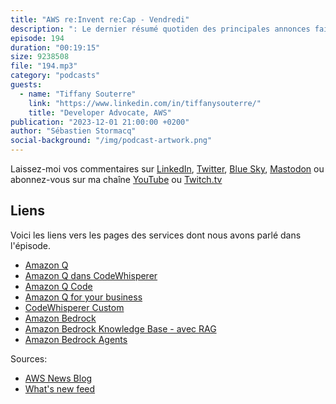 ```yaml
---
title: "AWS re:Invent re:Cap - Vendredi"
description: ": Le dernier résumé quotiden des principales annonces faites à re:Invent 2023. Enregistré à Las Vegas le Vendredi 1er décembre 2023."
episode: 194
duration: "00:19:15"
size: 9238508
file: "194.mp3"
category: "podcasts"
guests:
  - name: "Tiffany Souterre"
    link: "https://www.linkedin.com/in/tiffanysouterre/"
    title: "Developer Advocate, AWS"
publication: "2023-12-01 21:00:00 +0200"
author: "Sébastien Stormacq"
social-background: "/img/podcast-artwork.png"
---
```


Laissez-moi vos commentaires sur [LinkedIn](https://www.linkedin.com/in/sebastienstormacq/), [Twitter](https://twitter.com/sebsto), [Blue Sky](https://bsky.app/profile/sebsto.bsky.social), [Mastodon](https://awscommunity.social/@sebsto) ou abonnez-vous sur ma chaîne [YouTube](https://www.youtube.com/sebsto) ou [Twitch.tv](https://www.twitch.tv/sebAWS)

## Liens

Voici les liens vers les pages des services dont nous avons parlé dans l'épisode.

- [Amazon Q](https://aws.amazon.com/q/)
- [Amazon Q dans CodeWhisperer](https://aws.amazon.com/codewhisperer/q/)
- [Amazon Q Code](https://aws.amazon.com/blogs/aws/upgrade-your-java-applications-with-amazon-q-code-transformation-preview/)
- [Amazon Q for your business](https://aws.amazon.com/q/business-expert/)
- [CodeWhisperer Custom](https://aws.amazon.com/codewhisperer/customize/)
- [Amazon Bedrock](https://aws.amazon.com/bedrock/)
- [Amazon Bedrock Knowledge Base - avec RAG](https://aws.amazon.com/bedrock/knowledge-bases/)
- [Amazon Bedrock Agents](https://aws.amazon.com/bedrock/agents/)


Sources: 

- [AWS News Blog](https://aws.amazon.com/blogs/aws/)
- [What's new feed](https://aws.amazon.com/about-aws/whats-new/2023/)
